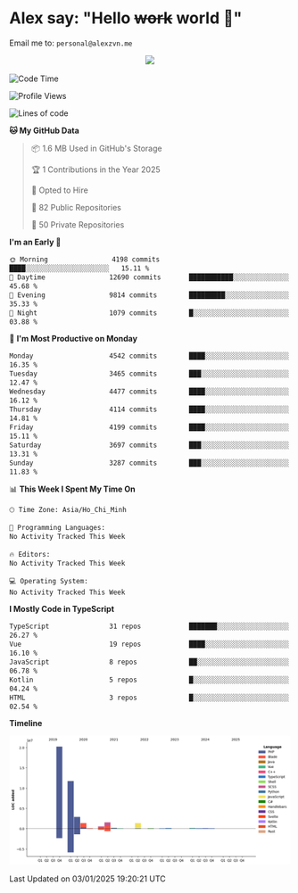 # Alex say: "Hello ~~work~~ world 🐾"
Email me to: `personal@alexzvn.me`


<p align=center>
  <a href="https://skillicons.dev">
    <img src="https://skillicons.dev/icons?i=ts,js,php,nodejs,bun,vue,nuxt,react,svelte,tauri,laravel,rust,mongodb,docker,electron,redis,rabbitmq,tailwind,git,cloudflare,elysia,mysql,nginx,rollupjs,sentry,ubuntu,yarn,html,css,vite" />
  </a>
</p>

<!--START_SECTION:waka-->
![Code Time](http://img.shields.io/badge/Code%20Time-1%2C066%20hrs%2055%20mins-blue)

![Profile Views](http://img.shields.io/badge/Profile%20Views-2-blue)

![Lines of code](https://img.shields.io/badge/From%20Hello%20World%20I%27ve%20Written-40.7%20million%20lines%20of%20code-blue)

**🐱 My GitHub Data** 

> 📦 1.6 MB Used in GitHub's Storage 
 > 
> 🏆 1 Contributions in the Year 2025
 > 
> 💼 Opted to Hire
 > 
> 📜 82 Public Repositories 
 > 
> 🔑 50 Private Repositories 
 > 
**I'm an Early 🐤** 

```text
🌞 Morning                4198 commits        ████░░░░░░░░░░░░░░░░░░░░░   15.11 % 
🌆 Daytime                12690 commits       ███████████░░░░░░░░░░░░░░   45.68 % 
🌃 Evening                9814 commits        █████████░░░░░░░░░░░░░░░░   35.33 % 
🌙 Night                  1079 commits        █░░░░░░░░░░░░░░░░░░░░░░░░   03.88 % 
```
📅 **I'm Most Productive on Monday** 

```text
Monday                   4542 commits        ████░░░░░░░░░░░░░░░░░░░░░   16.35 % 
Tuesday                  3465 commits        ███░░░░░░░░░░░░░░░░░░░░░░   12.47 % 
Wednesday                4477 commits        ████░░░░░░░░░░░░░░░░░░░░░   16.12 % 
Thursday                 4114 commits        ████░░░░░░░░░░░░░░░░░░░░░   14.81 % 
Friday                   4199 commits        ████░░░░░░░░░░░░░░░░░░░░░   15.11 % 
Saturday                 3697 commits        ███░░░░░░░░░░░░░░░░░░░░░░   13.31 % 
Sunday                   3287 commits        ███░░░░░░░░░░░░░░░░░░░░░░   11.83 % 
```


📊 **This Week I Spent My Time On** 

```text
🕑︎ Time Zone: Asia/Ho_Chi_Minh

💬 Programming Languages: 
No Activity Tracked This Week

🔥 Editors: 
No Activity Tracked This Week

💻 Operating System: 
No Activity Tracked This Week
```

**I Mostly Code in TypeScript** 

```text
TypeScript               31 repos            ███████░░░░░░░░░░░░░░░░░░   26.27 % 
Vue                      19 repos            ████░░░░░░░░░░░░░░░░░░░░░   16.10 % 
JavaScript               8 repos             ██░░░░░░░░░░░░░░░░░░░░░░░   06.78 % 
Kotlin                   5 repos             █░░░░░░░░░░░░░░░░░░░░░░░░   04.24 % 
HTML                     3 repos             █░░░░░░░░░░░░░░░░░░░░░░░░   02.54 % 
```



**Timeline**

![Lines of Code chart](https://raw.githubusercontent.com/alexzvn/alexzvn/main/assets/bar_graph.png)


 Last Updated on 03/01/2025 19:20:21 UTC
<!--END_SECTION:waka-->
